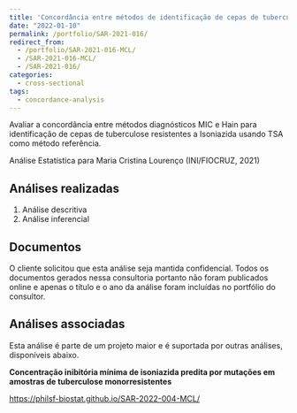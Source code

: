 ```yaml
---
title: 'Concordância entre métodos de identificação de cepas de tuberculose resistentes a Isoniazida'
date: "2022-01-10"
permalink: /portfolio/SAR-2021-016/
redirect_from:
  - /portfolio/SAR-2021-016-MCL/
  - /SAR-2021-016-MCL/
  - /SAR-2021-016/
categories:
  - cross-sectional
tags:
  - concordance-analysis
---
```


Avaliar a concordância entre métodos diagnósticos MIC e Hain para identificação de cepas de tuberculose resistentes a Isoniazida usando TSA como método referência.

Análise Estatística para Maria Cristina Lourenço (INI/FIOCRUZ, 2021)

## Análises realizadas

1. Análise descritiva
1. Análise inferencial

## Documentos

<!-- O cliente solicitou que esta análise seja mantida confidencial até uma futura data, determinada pelo próprio cliente. -->
<!-- Todos os documentos gerados nessa consultoria portanto não foram publicados online e apenas o título e o ano da análise foram incluídas no portfólio do consultor. -->
<!-- Após a data acordada, os documentos serão disponibilizados. -->

O cliente solicitou que esta análise seja mantida confidencial.
Todos os documentos gerados nessa consultoria portanto não foram publicados online e apenas o título e o ano da análise foram incluídas no portfólio do consultor.

<!-- ### Plano Analítico (SAP) -->

<!-- - [PDF][sap] -->

<!-- ### Relatório de Análise Estatística (SAR) -->

<!-- - [PDF][sar] -->

## Análises associadas

Esta análise é parte de um projeto maior e é suportada por outras análises, disponíveis abaixo.

**Concentração inibitória mínima de isoniazida predita por mutações em amostras de tuberculose monorresistentes**

<https://philsf-biostat.github.io/SAR-2022-004-MCL/>

<!-- --- -->

[sap]: /files/SAP-2021-016-MCL-v01.pdf
[sar]: /files/SAR-2021-016-MCL-v01.pdf
